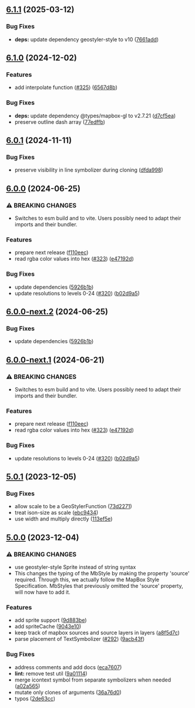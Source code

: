 ## [6.1.1](https://github.com/geostyler/geostyler-mapbox-parser/compare/v6.1.0...v6.1.1) (2025-03-12)

### Bug Fixes

* **deps:** update dependency geostyler-style to v10 ([7661add](https://github.com/geostyler/geostyler-mapbox-parser/commit/7661add5aa0c8d2c44f6cc28142aaf90e6645ae7))

## [6.1.0](https://github.com/geostyler/geostyler-mapbox-parser/compare/v6.0.1...v6.1.0) (2024-12-02)


### Features

* add interpolate function ([#325](https://github.com/geostyler/geostyler-mapbox-parser/issues/325)) ([6567d8b](https://github.com/geostyler/geostyler-mapbox-parser/commit/6567d8b14c0158f96856de8786081d4fd0f554ff))


### Bug Fixes

* **deps:** update dependency @types/mapbox-gl to v2.7.21 ([d7cf5ea](https://github.com/geostyler/geostyler-mapbox-parser/commit/d7cf5ea2d80a4baae9b5990f9b90ac7c5fa5b330))
* preserve outline dash array ([77edffb](https://github.com/geostyler/geostyler-mapbox-parser/commit/77edffbf967d31c668e6b4a2e8c3a8d90b9517a4))

## [6.0.1](https://github.com/geostyler/geostyler-mapbox-parser/compare/v6.0.0...v6.0.1) (2024-11-11)


### Bug Fixes

* preserve visibility in line symbolizer during cloning ([dfda998](https://github.com/geostyler/geostyler-mapbox-parser/commit/dfda9982199eb1769d3b1a103d26940517949874))

## [6.0.0](https://github.com/geostyler/geostyler-mapbox-parser/compare/v5.0.1...v6.0.0) (2024-06-25)


### ⚠ BREAKING CHANGES

* Switches to esm build and to vite. Users possibly
need to adapt their imports and their bundler.

### Features

* prepare next release ([f110eec](https://github.com/geostyler/geostyler-mapbox-parser/commit/f110eecbdedd3830a03be0b31cb13615fbc03027))
* read rgba color values into hex ([#323](https://github.com/geostyler/geostyler-mapbox-parser/issues/323)) ([e47192d](https://github.com/geostyler/geostyler-mapbox-parser/commit/e47192d7a62b9e70f9e1d2fd36e8f74f1abe6dcd))


### Bug Fixes

* update dependencies ([5926b1b](https://github.com/geostyler/geostyler-mapbox-parser/commit/5926b1b087ca05ac3825b9fb262756f27510112f))
* update resolutions to levels 0-24 ([#320](https://github.com/geostyler/geostyler-mapbox-parser/issues/320)) ([b02d9a5](https://github.com/geostyler/geostyler-mapbox-parser/commit/b02d9a5bbafba4d544f935c3ac40a785cbb7ecec))

## [6.0.0-next.2](https://github.com/geostyler/geostyler-mapbox-parser/compare/v6.0.0-next.1...v6.0.0-next.2) (2024-06-25)


### Bug Fixes

* update dependencies ([5926b1b](https://github.com/geostyler/geostyler-mapbox-parser/commit/5926b1b087ca05ac3825b9fb262756f27510112f))

## [6.0.0-next.1](https://github.com/geostyler/geostyler-mapbox-parser/compare/v5.0.1...v6.0.0-next.1) (2024-06-21)


### ⚠ BREAKING CHANGES

* Switches to esm build and to vite. Users possibly
need to adapt their imports and their bundler.

### Features

* prepare next release ([f110eec](https://github.com/geostyler/geostyler-mapbox-parser/commit/f110eecbdedd3830a03be0b31cb13615fbc03027))
* read rgba color values into hex ([#323](https://github.com/geostyler/geostyler-mapbox-parser/issues/323)) ([e47192d](https://github.com/geostyler/geostyler-mapbox-parser/commit/e47192d7a62b9e70f9e1d2fd36e8f74f1abe6dcd))


### Bug Fixes

* update resolutions to levels 0-24 ([#320](https://github.com/geostyler/geostyler-mapbox-parser/issues/320)) ([b02d9a5](https://github.com/geostyler/geostyler-mapbox-parser/commit/b02d9a5bbafba4d544f935c3ac40a785cbb7ecec))

## [5.0.1](https://github.com/geostyler/geostyler-mapbox-parser/compare/v5.0.0...v5.0.1) (2023-12-05)


### Bug Fixes

* allow scale to be a GeoStylerFunction ([73d2271](https://github.com/geostyler/geostyler-mapbox-parser/commit/73d2271e536b14604ca222aaa9af6972014930aa))
* treat ison-size as scale ([ebc9434](https://github.com/geostyler/geostyler-mapbox-parser/commit/ebc9434443ffa4ead4d0bf0296b3422cc73aa2c4))
* use width and multiply directly ([113ef5e](https://github.com/geostyler/geostyler-mapbox-parser/commit/113ef5e8c051e4433971fd3034ff102922f74adf))

## [5.0.0](https://github.com/geostyler/geostyler-mapbox-parser/compare/v4.0.0...v5.0.0) (2023-12-04)


### ⚠ BREAKING CHANGES

* use geostyler-style Sprite instead of string syntax
* This changes the typing of the MbStyle by making
the property 'source' required. Through this, we actually follow
the MapBox Style Specification. MbStyles that previously omitted the
'source' property, will now have to add it.

### Features

* add sprite support ([9d883be](https://github.com/geostyler/geostyler-mapbox-parser/commit/9d883be90463480fc1cd71e3bce48aaf43d88405))
* add spriteCache ([9043e10](https://github.com/geostyler/geostyler-mapbox-parser/commit/9043e10a93a0394cdda2e4fcb575abefbc3e9c1e))
* keep track of mapbox sources and source layers in layers ([a8f5d7c](https://github.com/geostyler/geostyler-mapbox-parser/commit/a8f5d7c787a78dc9d59d91ac14e52ef8686c4822))
* parse placement of TextSymbolizer ([#292](https://github.com/geostyler/geostyler-mapbox-parser/issues/292)) ([9acb43f](https://github.com/geostyler/geostyler-mapbox-parser/commit/9acb43f377bca6c376155e0b6b0b9d09d9c4cc4c))


### Bug Fixes

* address comments and add docs ([eca7607](https://github.com/geostyler/geostyler-mapbox-parser/commit/eca760769e3e7c4a1b6869de7050f99c0ba97fab))
* **lint:** remove test util ([9a01114](https://github.com/geostyler/geostyler-mapbox-parser/commit/9a01114f3be74aae80c46ba622d3dfecde73851b))
* merge icontext symbol from separate symbolizers when needed ([a02a565](https://github.com/geostyler/geostyler-mapbox-parser/commit/a02a5650311723cb2d741c5a890a3b3c6b59e23e))
* mutate only clones of arguments ([36a76d0](https://github.com/geostyler/geostyler-mapbox-parser/commit/36a76d0af0560ef8fce43e63144f06d61565cf9f))
* typos ([2de63cc](https://github.com/geostyler/geostyler-mapbox-parser/commit/2de63cc64d3b7c7ad81efc6308c5fa372d6f5196))
